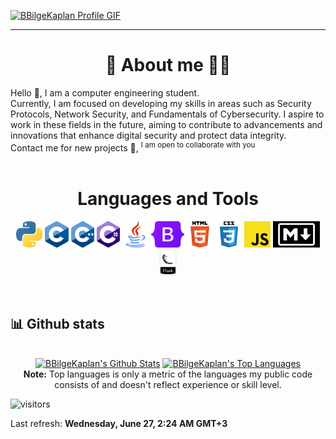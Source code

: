 <!-- GIF SECTION -->
<!-- 
If you want to know how I made this gif

I created a simple video using Canva and saved it as a gif.
that is all.
-->
<a href="https://github.com/BBilgeKaplan
">![BBilgeKaplan
 Profile GIF](./assets/welcome.gif)</a>

<!-- Social icons section -->

<!-- <h1 align="center"> Social Media: </h1>
  <p align="center">
  
  </p>
</h1> -->

<hr>

<!-- Description about me -->
<h1 align="center"> 🤔 About me 👨‍💻 </h1>

Hello 👋, I am a computer engineering student. <br/>
Currently, I am focused on developing my skills in areas such as Security Protocols, Network Security, and Fundamentals of Cybersecurity. I aspire to work in these fields in the future, aiming to contribute to advancements and innovations that enhance digital security and protect data integrity.<br/> 
Contact me for new projects 📨, <sup>I am open to collaborate with you</sup>
<br/><br/> 


<!-- languajes and skills section -->

<h1 align="center"> Languages and Tools </h1>
<p align="center">
  <code><a href="https://www.python.org/"><img alt="Python" title="Python" src="./assets/python.png" height="42"></a></code>
  <code><a href=""><img alt="C" title="C" src="./assets/C_logo.png" height="42"></a></code>
  <code><a href=""><img alt="C++" title="C++" src="./assets/cpp_logo.png" height="42"></a></code>
  <code><a href=""><img alt="C#" title="C#" src="./assets/c_sharp.png" height="42"></a></code>
  <code><a href="https://www.java.com/en/"><img alt="Java" title="Java" src="./assets/java.png" height="42"></a></code>
  <code><a href="https://getbootstrap.com"><img alt="Bootstrap" title="Bootstrap" src="./assets/Bootstrap_logo.png" height="42"></a></code>
  <code><a href="https://en.wikipedia.org/wiki/HTML"><img alt="HTML 5" title="HTML 5" src="./assets/html.png" height="42"></a></code>
  <code><a href="https://www.w3.org/Style/CSS/Overview.en.html"><img alt="CSS 3" title="CSS 3" src="./assets/css.png" height="42"></a></code>
  <code><a href="https://developer.mozilla.org/en-US/docs/Web/JavaScript"><img alt="JavaScript" title="JavaScript" src="./assets/js.png" height="42"></a></code>
  <code><a href="https://daringfireball.net/projects/markdown"><img alt="Markdown" title="Markdown" src="./assets/markdown.png" height="42"></a></code>
  <code><a href="https://flask.palletsprojects.com/en/2.0.x/"><img alt="Flask" title="Flask" src="./assets/flask.png" height="42"></a></code>
  
</p>
<br>


<!-- GitHub stats section -->

## 📊 Github stats

<!-- Bassed on: https://github.com/anuraghazra/github-readme-stats -->
<p align="center">
  <br/>
  <a href="https://github.com/anuraghazra/github-readme-stats"><img alt="BBilgeKaplan's Github Stats" src="https://github-readme-stats.vercel.app/api/?username=BBilgeKaplan&show_icons=true&count_private=true&theme=synthwave&bg_color=1F222E&title_color=7cebf5&icon_color=2d7de4&show_icons=true&border_color=7cebf5&border_radius=10" height="192px"/></a>
  <a href="https://github.com/anuraghazra/github-readme-stats"><img alt="BBilgeKaplan's Top Languages" src="https://github-readme-stats.vercel.app/api/top-langs/?username=BBilgeKaplan&langs_count=8&layout=compact&theme=react&bg_color=1F222E&title_color=7cebf5&icon_color=2d7de4&show_icons=true&border_color=7cebf5&border_radius=10" height="192px"/></a>
  <br/>
  <b>Note:</b> Top languages is only a metric of the languages my public code consists of and doesn't reflect experience or skill level.
</p>

<!-- Projects section -->


<!-- Visitors section -->

![visitors](https://visitor-badge.laobi.icu/badge?page_id=BBilgeKaplan.BBilgeKaplan)


<!-- last refresh of readme section -->

Last refresh: <b>Wednesday, June 27, 2:24 AM GMT+3</b>

<!---
BBilgeKaplan/BBilgeKaplan is a ✨ special ✨ repository because its `README.md` (this file) appears on your GitHub profile.
--->

